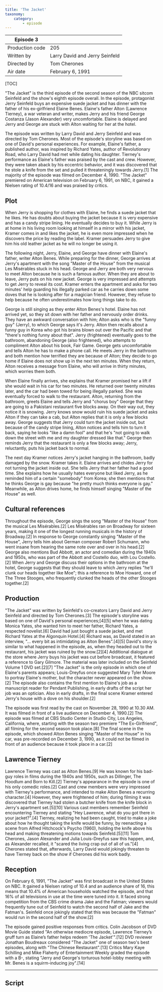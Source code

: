 ```yaml
---
title: 'The Jacket'
taxonomy:
    category:
        - episode
---
```


| Episode 3 | |
|-----------------|--------------------------------|
| Production code | 205                            |
| Written by      | Larry David and Jerry Seinfeld |
| Directed by     | Tom Cherones                   |
| Air date        | February 6, 1991               |

[TOC]

"The Jacket" is the third episode of the second season of the NBC sitcom Seinfeld and the show's eighth episode overall. In the episode, protagonist Jerry Seinfeld buys an expensive suede jacket and has dinner with the father of his ex-girlfriend Elaine Benes. Elaine's father Alton (Lawrence Tierney), a war veteran and writer, makes Jerry and his friend George Costanza (Jason Alexander) very uncomfortable. Elaine is delayed and Jerry and George are stuck with Alton waiting for her at the hotel.

The episode was written by Larry David and Jerry Seinfeld and was directed by Tom Cherones. Most of the episode's storyline was based on one of David's personal experiences. For example, Elaine's father, a published author, was inspired by Richard Yates, author of Revolutionary Road, who Larry David had met while dating his daughter. Tierney's performance as Elaine's father was praised by the cast and crew. However, they were taken aback by his eccentric behavior, and it was discovered that he stole a knife from the set and pulled it threateningly towards Jerry.[1] The majority of the episode was filmed on December 4, 1990. "The Jacket" premiered on American television on February 6, 1991, on NBC, it gained a Nielsen rating of 10.4/16 and was praised by critics.

## Plot

When Jerry is shopping for clothes with Elaine, he finds a suede jacket that he likes. He has doubts about buying the jacket because it is very expensive and has a candy stripe lining. He eventually decides to buy it. While Jerry is at home in his living room looking at himself in a mirror with his jacket, Kramer comes in and likes the jacket, he is even more impressed when he discovers the price by reading the label. Kramer persuades Jerry to give him his old leather jacket as he will no longer be using it.

The following night, Jerry, Elaine, and George have dinner with Elaine's father, writer Alton Benes. While preparing for the dinner, George arrives at Jerry's apartment with the song "Master of the House" from the musical Les Misérables stuck in his head. George and Jerry are both very nervous to meet Alton because he is such a famous author. When they are about to leave, Jerry puts on his new jacket. George is very impressed and attempts to get Jerry to reveal its cost. Kramer enters the apartment and asks for two minutes' help guarding his illegally parked car as he carries down some doves that he is looking after for a magician friend. However, they refuse to help because he often underestimates how long things take to do.

George is still singing as they enter Alton Benes's hotel. Elaine has not arrived yet, so they sit down with her father and nervously order drinks. They have an awkward conversation with him; Alton asks who is the "funny guy" (Jerry), to which George says it's Jerry. Alton then recalls about a funny guy in Korea who got his brains blown out over the Pacific and that "there's nothing funny about that". Jerry (frightened) eventually goes to the bathroom, abandoning George (also frightened), who attempts to compliment Alton about his book, Fair Game. George gets uncomfortable and tells Alton he has to make a phone call. He meets Jerry in the bathroom and both mention how terrified they are because of Alton; they decide to go home if Elaine does not show up in the next ten minutes. When they return, Alton receives a message from Elaine, who will arrive in thirty minutes, which worries them both.

When Elaine finally arrives, she explains that Kramer promised her a lift if she would wait in his car for two minutes. He returned over twenty minutes later, and the car had been towed for being illegally parked. She was eventually forced to walk to the restaurant. Alton, returning from the bathroom, greets Elaine and tells Jerry and "chorus boy" George that they are going to a Pakistani restaurant five blocks away. On their way out, they notice it is snowing. Jerry knows snow would ruin his suede jacket and asks Alton if they can take a cab, but Alton replies that it is only a few blocks away. George suggests that Jerry could turn the jacket inside out, but because of the candy stripe lining, Alton notices and tells him to turn it back, saying he looks "like a damn fool" and that he's "not going to walk down the street with me and my daughter dressed like that." George then reminds Jerry that the restaurant is only a few blocks away; Jerry, reluctantly, puts his jacket back to normal.

The next day Kramer notices Jerry's jacket hanging in the bathroom, badly damaged by the snow. Kramer takes it. Elaine arrives and chides Jerry for not turning the jacket inside out. She tells Jerry that her father had a good time. She explains how he usually hates everyone but liked Jerry, as he reminded him of a certain "somebody" from Korea; she then mentions that he thinks George is gay because "he pretty much thinks everyone is gay." Meanwhile, as Alton drives home, he finds himself singing "Master of the House" as well.

## Cultural references

Throughout the episode, George sings the song "Master of the House" from the musical Les Misérables.[2] Les Misérables ran on Broadway for sixteen years, making it one of the longest running musicals in the history of Broadway.[2] In response to George constantly singing "Master of the House", Jerry tells him about German composer Robert Schumann, who went insane from hearing the same note over and over in his head.[2] George also mentions Bud Abbott, an actor and comedian during the 1940s and 1950s, who was part of the Abbott and Costello duo, with Lou Costello.[2] When Jerry and George discuss their options in the bathroom at the hotel, George suggests that they should leave to which Jerry replies "he'll clunk our heads together like Moe"; this a reference to Moe Howard, one of The Three Stooges, who frequently clunked the heads of the other Stooges together.[2]

## Production

"The Jacket" was written by Seinfeld's co-creators Larry David and Jerry Seinfeld and directed by Tom Cherones.[3] The episode's storyline was based on one of David's personal experiences;[4][5] when he was dating Monica Yates, she wanted him to meet her father, Richard Yates, a respected novelist.[6] David had just bought a suede jacket, and met Richard Yates at the Algonquin Hotel.[4] Richard was, as David stated in an interview, "... every bit as intimidating as Alton Benes".[4][5] David's story is similar to what happened in the episode, as, when they headed out to the restaurant, his jacket was ruined by the snow.[2][4] Additional dialogue at the store where Jerry buys his jacket was cut before broadcast, it featured a reference to Gary Gilmore. The material was later included on the Seinfeld Volume 1 DVD set.[2][7] "The Jacket" is the only episode in which one of Elaine's parents appears; Louis-Dreyfus once suggested Mary Tyler Moore to portray Elaine's mother, but the character never appeared on the show.[2] The episode also contains the first mention to Elaine's job as a manuscript reader for Pendant Publishing, in early drafts of the script her job was an optician. Also in early drafts, in the final scene Kramer entered Jerry's house with a dove on his shoulder.[2]

The episode was first read by the cast on November 28, 1990 at 10.30 AM. It was filmed in front of a live audience on December 4, 1990.[2] The episode was filmed at CBS Studio Center in Studio City, Los Angeles, California, where, starting with the season two premiere "The Ex-Girlfriend", all filming for the second season took place.[8] The final scene in the episode, which showed Alton Benes singing "Master of the House" in his car, was pre-recorded on December 3, 1990, as it could not be filmed in front of an audience because it took place in a car.[2]

## Lawrence Tierney

Lawrence Tierney was cast as Alton Benes.[9] He was known for his bad-guy roles in films during the 1940s and 1950s, such as Dillinger, The Hoodlum and Born to Kill.[2] Tierney's appearance in the episode is one of his only comedic roles.[2] Cast and crew members were very impressed with Tierney's performance, and intended to make Alton Benes a recurring character.[4] However, they were frightened of him; during filming it was discovered that Tierney had stolen a butcher knife from the knife block in Jerry's apartment set.[5][10] Various cast members remember Seinfeld encountering Tierney and stating "Hey Lawrence, what do you got there in your jacket?".[4] Tierney, realizing he had been caught, tried to make a joke about how he thought taking the knife would be funny, by reenacting a scene from Alfred Hitchcock's Psycho (1960), holding the knife above his head and making threatening motions towards Seinfeld.[5][11] Tom Cherones, Jason Alexander and Julia Louis-Dreyfus saw this happen, and, as Alexander recalled, it "scared the living crap out of all of us."[4] Cherones stated that, afterwards, Larry David would jokingly threaten to have Tierney back on the show if Cherones did his work badly.

## Reception

On February 6, 1991, "The Jacket" was first broadcast in the United States on NBC. It gained a Nielsen rating of 10.4 and an audience share of 16, this means that 10.4% of American households watched the episode, and that 16% of all televisions in use at the time were tuned into it. It faced strong competition from the CBS crime drama Jake and the Fatman; viewers would frequently tune out of Seinfeld to watch the second half of Jake and the Fatman's. Seinfeld once jokingly stated that this was because the "Fatman" would run in the second half of the show.[2]

The episode gained positive responses from critics. Colin Jacobson of DVD Movie Guide stated "An otherwise mediocre episode, Lawrence Tierney’s gruff turn as Elaine’s father helps redeem 'The Jacket'".[12] DVD reviewer Jonathan Boudreaux considered "The Jacket" one of season two's best episodes, along with "The Chinese Restaurant".[13] Critics Mary Kaye Schilling and Mike Flaherty of Entertainment Weekly graded the episode with a B-, stating "Jerry and George's torturous hotel-lobby meeting with Mr. Benes is a squirm-inducing joy".[14]

---

## Script

